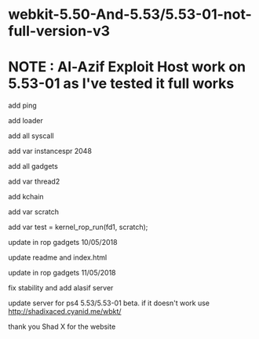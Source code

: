 # webkit-5.50-And-5.53/5.53-01-not-full-version-v3

# NOTE : Al-Azif Exploit Host work on 5.53-01 as I've tested it full works

add ping

add loader

add all syscall

add var instancespr 2048

add all gadgets

add var thread2

add kchain

add var scratch

add var test = kernel_rop_run(fd1, scratch);

update in rop gadgets 10/05/2018

update readme and index.html

update in rop gadgets 11/05/2018

fix stability and add alasif server

update server for ps4 5.53/5.53-01 beta. if it doesn't work use http://shadixaced.cyanid.me/wbkt/ 

thank you Shad X for the website
